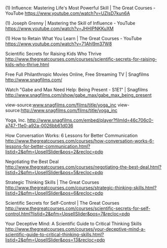 (1) Influence: Mastering Life's Most Powerful Skill | The Great Courses - YouTube
 https://www.youtube.com/watch?v=UZIsD7kun6A

(1) Joseph Grenny | Mastering the Skill of Influence - YouTube
 https://www.youtube.com/watch?v=JHHIPNKKuXM

(1) How to Retain What You Learn | The Great Courses - YouTube
 https://www.youtube.com/watch?v=71AhI9m37W8

Scientific Secrets for Raising Kids Who Thrive
 http://www.thegreatcourses.com/courses/scientific-secrets-for-raising-kids-who-thrive.html

Free Full Philanthropic Movies Online, Free Streaming TV | Snagfilms
 http://www.snagfilms.com/

Watch "Gabe and Max Need Help: Being Present - S1E1" | Snagfilms
 http://www.snagfilms.com/show/gabe_max/gabe_max_being_present

view-source:www.snagfilms.com/films/title/yoga_inc
 view-source:http://www.snagfilms.com/films/title/yoga_inc

Yoga, Inc.
 http://www.snagfilms.com/embed/player?filmId=46c706c0-a747-11e0-a92a-0026bb61d036

How Conversation Works: 6 Lessons for Better Communication
 http://www.thegreatcourses.com/courses/how-conversation-works-6-lessons-for-better-communication.html?listid=2&pfm=UpsellSlider&pos=2&recloc=pdp

Negotiating the Best Deal
 http://www.thegreatcourses.com/courses/negotiating-the-best-deal.html?listid=2&pfm=UpsellSlider&pos=5&recloc=pdp

Strategic Thinking Skills | The Great Courses
 http://www.thegreatcourses.com/courses/strategic-thinking-skills.html?listid=2&pfm=UpsellSlider&pos=6&recloc=pdp

Scientific Secrets for Self-Control | The Great Courses
 http://www.thegreatcourses.com/courses/scientific-secrets-for-self-control.html?listid=2&pfm=UpsellSlider&pos=7&recloc=pdp

Your Deceptive Mind: A Scientific Guide to Critical Thinking Skills
 http://www.thegreatcourses.com/courses/your-deceptive-mind-a-scientific-guide-to-critical-thinking-skills.html?listid=2&pfm=UpsellSlider&pos=13&recloc=pdp

